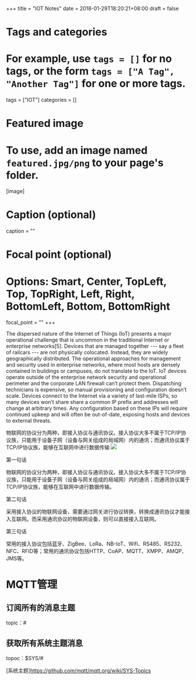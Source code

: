 +++
title = "IOT Notes"
date = 2018-01-29T18:20:21+08:00
draft = false

# Tags and categories
# For example, use `tags = []` for no tags, or the form `tags = ["A Tag", "Another Tag"]` for one or more tags.
tags = ["IOT"]
categories = []

# Featured image
# To use, add an image named `featured.jpg/png` to your page's folder. 
[image]
  # Caption (optional)
  caption = ""

  # Focal point (optional)
  # Options: Smart, Center, TopLeft, Top, TopRight, Left, Right, BottomLeft, Bottom, BottomRight
  focal_point = ""
+++


The dispersed nature of the Internet of Things (IoT) presents a major operational challenge that is uncommon in the traditional Internet or enterprise networks[5]. Devices that are managed together --- say a fleet of railcars --- are not physically colocated. Instead, they are widely geographically distributed. The operational approaches for management and security used in enterprise networks, where most hosts are densely contained in buildings or campuses, do not translate to the IoT. IoT devices operate outside of the enterprise network security and operational perimeter and the corporate LAN firewall can’t protect them. Dispatching technicians is expensive, so manual provisioning and configuration doesn’t scale. Devices connect to the Internet via a variety of last-mile ISPs, so many devices won’t share share a common IP prefix and addresses will change at arbitrary times. Any configuration based on these IPs will require continued upkeep and will often be out-of-date, exposing hosts and devices to external threats.




物联网的协议分为两种，即接入协议与通讯协议。接入协议大多不属于TCP/IP协议族，只能用于设备子网（设备与网关组成的局域网）内的通讯；而通讯协议属于TCP/IP协议族，能够在互联网中进行数据传输
![](/img/post/iot-access.jpeg)





第一句话

物联网的协议分为两种，即接入协议与通讯协议。接入协议大多不属于TCP/IP协议族，只能用于设备子网（设备与网关组成的局域网）内的通讯；而通讯协议属于TCP/IP协议族，能够在互联网中进行数据传输。

第二句话

采用接入协议的物联网设备，需要通过网关进行协议转换，转换成通讯协议才能接入互联网。而采用通讯协议的物联网设备，则可以直接接入互联网。

第三句话

常用的接入协议包括蓝牙、ZigBee、LoRa、NB-IoT、Wifi、RS485、RS232、NFC、RFID等；常用的通讯协议包括HTTP、CoAP、MQTT、XMPP、AMQP、JMS等。


#  MQTT管理

## 订阅所有的消息主题

topic：#

## 获取所有系统主题消息

topoc：$SYS/# 

[系统主题]https://github.com/mqtt/mqtt.org/wiki/SYS-Topics